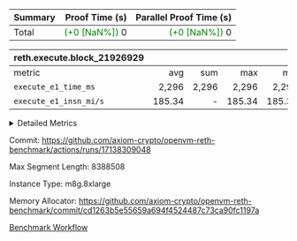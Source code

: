 | Summary | Proof Time (s) | Parallel Proof Time (s) |
|:---|---:|---:|
| Total | <span style='color: green'>(+0 [NaN%])</span> 0 | <span style='color: green'>(+0 [NaN%])</span> 0 |


| reth.execute.block_21926929 |||||
|:---|---:|---:|---:|---:|
|metric|avg|sum|max|min|
| `execute_e1_time_ms  ` |  2,296 |  2,296 |  2,296 |  2,296 |
| `execute_e1_insn_mi/s` |  185.34 | -          |  185.34 |  185.34 |



<details>
<summary>Detailed Metrics</summary>

|  | reth-block_time_ms |
| --- |
|  | 2,556 | 

| block_number | execute_e1_time_ms |
| --- | --- |
| 21926929 | 2,553 | 

| group | block_number | execute_e1_time_ms | execute_e1_insns | execute_e1_insn_mi/s |
| --- | --- | --- | --- | --- |
| reth.execute.block_21926929 | 21926929 | 2,296 | 425,572,323 | 185.34 | 

</details>


Commit: https://github.com/axiom-crypto/openvm-reth-benchmark/actions/runs/17138309048

Max Segment Length: 8388508

Instance Type: m8g.8xlarge

Memory Allocator: https://github.com/axiom-crypto/openvm-reth-benchmark/commit/cd1263b5e55659a694f4524487c73ca90fc1197a

[Benchmark Workflow]()
